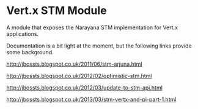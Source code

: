 # Vert.x STM Module

A module that exposes the Narayana STM implementation for Vert.x applications.

Documentation is a bit light at the moment, but the following links provide some background.

http://jbossts.blogspot.co.uk/2011/06/stm-arjuna.html

http://jbossts.blogspot.co.uk/2012/02/optimistic-stm.html

http://jbossts.blogspot.co.uk/2012/03/update-to-stm-api.html

http://jbossts.blogspot.co.uk/2013/03/stm-vertx-and-pi-part-1.html
